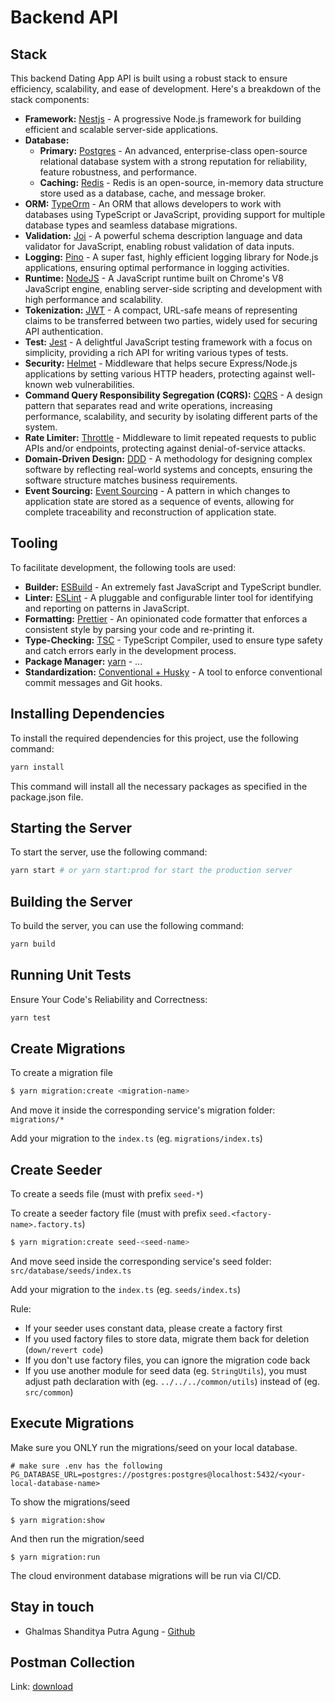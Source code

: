 # Backend API

## Stack

This backend Dating App API is built using a robust stack to ensure efficiency, scalability, and ease of development. Here's a breakdown of the stack components:

- **Framework:** [Nestjs](https://nestjs.com/) - A progressive Node.js framework for building efficient and scalable server-side applications.
- **Database:**
  - **Primary:** [Postgres](https://www.postgresql.org/) - An advanced, enterprise-class open-source relational database system with a strong reputation for reliability, feature robustness, and performance.
  - **Caching:** [Redis](https://redis.io/) - Redis is an open-source, in-memory data structure store used as a database, cache, and message broker.
- **ORM:** [TypeOrm](https://typeorm.io/) - An ORM that allows developers to work with databases using TypeScript or JavaScript, providing support for multiple database types and seamless database migrations.
- **Validation:** [Joi](https://joi.dev/) - A powerful schema description language and data validator for JavaScript, enabling robust validation of data inputs.
- **Logging:** [Pino](https://getpino.io/) - A super fast, highly efficient logging library for Node.js applications, ensuring optimal performance in logging activities.
- **Runtime:** [NodeJS](https://nodejs.org/en) - A JavaScript runtime built on Chrome's V8 JavaScript engine, enabling server-side scripting and development with high performance and scalability.
- **Tokenization:** [JWT](https://jwt.io/) - A compact, URL-safe means of representing claims to be transferred between two parties, widely used for securing API authentication.
- **Test:** [Jest](https://jestjs.io/) - A delightful JavaScript testing framework with a focus on simplicity, providing a rich API for writing various types of tests.
- **Security:** [Helmet](https://helmetjs.github.io/) - Middleware that helps secure Express/Node.js applications by setting various HTTP headers, protecting against well-known web vulnerabilities.
- **Command Query Responsibility Segregation (CQRS):** [CQRS](https://docs.nestjs.com/recipes/cqrs) - A design pattern that separates read and write operations, increasing performance, scalability, and security by isolating different parts of the system.
- **Rate Limiter:** [Throttle](https://www.npmjs.com/package/express-rate-limit) - Middleware to limit repeated requests to public APIs and/or endpoints, protecting against denial-of-service attacks.
- **Domain-Driven Design:** [DDD](https://www.dddcommunity.org/) - A methodology for designing complex software by reflecting real-world systems and concepts, ensuring the software structure matches business requirements.
- **Event Sourcing:** [Event Sourcing](https://martinfowler.com/eaaDev/EventSourcing.html) - A pattern in which changes to application state are stored as a sequence of events, allowing for complete traceability and reconstruction of application state.

## Tooling

To facilitate development, the following tools are used:

- **Builder:** [ESBuild](https://esbuild.github.io/) - An extremely fast JavaScript and TypeScript bundler.
- **Linter:** [ESLint](https://eslint.org) - A pluggable and configurable linter tool for identifying and reporting on patterns in JavaScript.
- **Formatting:** [Prettier](https://prettier.io/) - An opinionated code formatter that enforces a consistent style by parsing your code and re-printing it.
- **Type-Checking:** [TSC](https://www.typescriptlang.org/docs/handbook/compiler-options.html) - TypeScript Compiler, used to ensure type safety and catch errors early in the development process.
- **Package Manager:** [yarn](...) - ...
- **Standardization:** [Conventional + Husky](https://github.com/conventional-changelog/commitlint) - A tool to enforce conventional commit messages and Git hooks.

## Installing Dependencies

To install the required dependencies for this project, use the following command:

```sh
yarn install
```

This command will install all the necessary packages as specified in the package.json file.

## Starting the Server

To start the server, use the following command:

```sh
yarn start # or yarn start:prod for start the production server
```

## Building the Server

To build the server, you can use the following command:

```sh
yarn build
```

## Running Unit Tests

Ensure Your Code's Reliability and Correctness:

```sh
yarn test
```

## Create Migrations

To create a migration file

```bash
$ yarn migration:create <migration-name>
```

And move it inside the corresponding service's migration folder: `migrations/*`

Add your migration to the `index.ts` (eg. `migrations/index.ts`)

## Create Seeder

To create a seeds file (must with prefix `seed-*`)

To create a seeder factory file (must with prefix `seed.<factory-name>.factory.ts`)

```bash
$ yarn migration:create seed-<seed-name>
```

And move seed inside the corresponding service's seed folder: `src/database/seeds/index.ts`

Add your migration to the `index.ts` (eg. `seeds/index.ts`)

Rule:

- If your seeder uses constant data, please create a factory first
- If you used factory files to store data, migrate them back for deletion (`down/revert code`)
- If you don't use factory files, you can ignore the migration code back
- If you use another module for seed data (eg. `StringUtils`), you must adjust path declaration with (eg. `../../../common/utils`) instead of (eg. `src/common`)

## Execute Migrations

Make sure you ONLY run the migrations/seed on your local database.

```.env
# make sure .env has the following
PG_DATABASE_URL=postgres://postgres:postgres@localhost:5432/<your-local-database-name>
```

To show the migrations/seed

```
$ yarn migration:show
```

And then run the migration/seed

```
$ yarn migration:run
```

The cloud environment database migrations will be run via CI/CD.

## Stay in touch

- Ghalmas Shanditya Putra Agung - [Github](https://github.com/ghalmasshandityaaa)

## Postman Collection

Link: [download](https://drive.google.com/file/d/1d0dmN6mkY5sEpMQq8Yu1Hayxa3_8TRYb/view?usp=sharing)
